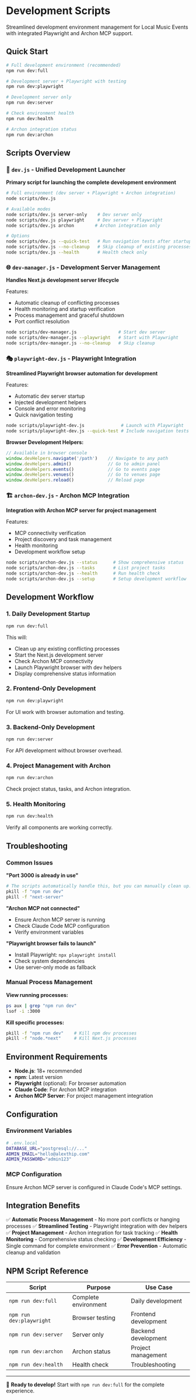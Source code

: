 # Development Scripts

Streamlined development environment management for Local Music Events with integrated Playwright and Archon MCP support.

## Quick Start

```bash
# Full development environment (recommended)
npm run dev:full

# Development server + Playwright with testing
npm run dev:playwright

# Development server only
npm run dev:server

# Check environment health
npm run dev:health

# Archon integration status
npm run dev:archon
```

## Scripts Overview

### 🚀 `dev.js` - Unified Development Launcher
**Primary script for launching the complete development environment**

```bash
# Full environment (dev server + Playwright + Archon integration)
node scripts/dev.js

# Available modes
node scripts/dev.js server-only    # Dev server only
node scripts/dev.js playwright     # Dev server + Playwright
node scripts/dev.js archon        # Archon integration only

# Options
node scripts/dev.js --quick-test   # Run navigation tests after startup
node scripts/dev.js --no-cleanup   # Skip cleanup of existing processes
node scripts/dev.js --health       # Health check only
```

### 🌐 `dev-manager.js` - Development Server Management
**Handles Next.js development server lifecycle**

Features:
- Automatic cleanup of conflicting processes
- Health monitoring and startup verification
- Process management and graceful shutdown
- Port conflict resolution

```bash
node scripts/dev-manager.js                # Start dev server
node scripts/dev-manager.js --playwright   # Start with Playwright
node scripts/dev-manager.js --no-cleanup   # Skip cleanup
```

### 🎭 `playwright-dev.js` - Playwright Integration
**Streamlined Playwright browser automation for development**

Features:
- Automatic dev server startup
- Injected development helpers
- Console and error monitoring
- Quick navigation testing

```bash
node scripts/playwright-dev.js              # Launch with Playwright
node scripts/playwright-dev.js --quick-test # Include navigation tests
```

**Browser Development Helpers:**
```javascript
// Available in browser console
window.devHelpers.navigate('/path')    // Navigate to any path
window.devHelpers.admin()              // Go to admin panel
window.devHelpers.events()             // Go to events page
window.devHelpers.venues()             // Go to venues page
window.devHelpers.reload()             // Reload page
```

### 🏗️ `archon-dev.js` - Archon MCP Integration
**Integration with Archon MCP server for project management**

Features:
- MCP connectivity verification
- Project discovery and task management
- Health monitoring
- Development workflow setup

```bash
node scripts/archon-dev.js --status      # Show comprehensive status
node scripts/archon-dev.js --tasks       # List project tasks
node scripts/archon-dev.js --health      # Run health check
node scripts/archon-dev.js --setup       # Setup development workflow
```

## Development Workflow

### 1. **Daily Development Startup**
```bash
npm run dev:full
```
This will:
- Clean up any existing conflicting processes
- Start the Next.js development server
- Check Archon MCP connectivity
- Launch Playwright browser with dev helpers
- Display comprehensive status information

### 2. **Frontend-Only Development**
```bash
npm run dev:playwright
```
For UI work with browser automation and testing.

### 3. **Backend-Only Development**
```bash
npm run dev:server
```
For API development without browser overhead.

### 4. **Project Management with Archon**
```bash
npm run dev:archon
```
Check project status, tasks, and Archon integration.

### 5. **Health Monitoring**
```bash
npm run dev:health
```
Verify all components are working correctly.

## Troubleshooting

### Common Issues

**"Port 3000 is already in use"**
```bash
# The scripts automatically handle this, but you can manually clean up:
pkill -f "npm run dev"
pkill -f "next-server"
```

**"Archon MCP not connected"**
- Ensure Archon MCP server is running
- Check Claude Code MCP configuration
- Verify environment variables

**"Playwright browser fails to launch"**
- Install Playwright: `npx playwright install`
- Check system dependencies
- Use server-only mode as fallback

### Manual Process Management

**View running processes:**
```bash
ps aux | grep "npm run dev"
lsof -i :3000
```

**Kill specific processes:**
```bash
pkill -f "npm run dev"    # Kill npm dev processes
pkill -f "node.*next"     # Kill Next.js processes
```

## Environment Requirements

- **Node.js**: 18+ recommended
- **npm**: Latest version
- **Playwright** (optional): For browser automation
- **Claude Code**: For Archon MCP integration
- **Archon MCP Server**: For project management integration

## Configuration

### Environment Variables
```bash
# .env.local
DATABASE_URL="postgresql://..."
ADMIN_EMAIL="hello@alexthip.com"
ADMIN_PASSWORD="admin123"
```

### MCP Configuration
Ensure Archon MCP server is configured in Claude Code's MCP settings.

## Integration Benefits

✅ **Automatic Process Management** - No more port conflicts or hanging processes
✅ **Streamlined Testing** - Playwright integration with dev helpers
✅ **Project Management** - Archon integration for task tracking
✅ **Health Monitoring** - Comprehensive status checking
✅ **Development Efficiency** - Single command for complete environment
✅ **Error Prevention** - Automatic cleanup and validation

## NPM Script Reference

| Script | Purpose | Use Case |
|--------|---------|----------|
| `npm run dev:full` | Complete environment | Daily development |
| `npm run dev:playwright` | Browser testing | Frontend development |
| `npm run dev:server` | Server only | Backend development |
| `npm run dev:archon` | Archon status | Project management |
| `npm run dev:health` | Health check | Troubleshooting |

---

🎉 **Ready to develop!** Start with `npm run dev:full` for the complete experience.